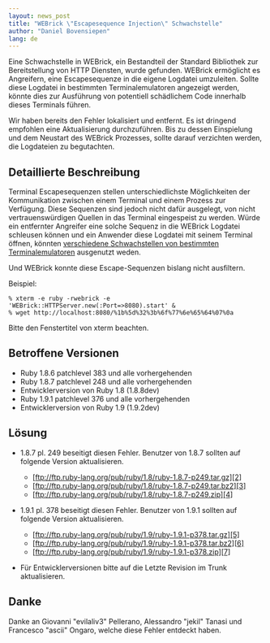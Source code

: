 ```yaml
---
layout: news_post
title: "WEBrick \"Escapesequence Injection\" Schwachstelle"
author: "Daniel Bovensiepen"
lang: de
---
```


Eine Schwachstelle in WEBrick, ein Bestandteil der Standard Bibliothek
zur Bereitstellung von HTTP Diensten, wurde gefunden. WEBrick ermöglicht
es Angreifern, eine Escapesequenze in die eigene Logdatei umzuleiten.
Sollte diese Logdatei in bestimmten Terminalemulatoren angezeigt werden,
könnte dies zur Ausführung von potentiell schädlichem Code innerhalb
dieses Terminals führen.

Wir haben bereits den Fehler lokalisiert und entfernt. Es ist dringend
empfohlen eine Aktualisierung durchzuführen. Bis zu dessen Einspielung
und dem Neustart des WEBrick Prozesses, sollte darauf verzichten werden,
die Logdateien zu begutachten.

## Detaillierte Beschreibung

Terminal Escapesequenzen stellen unterschiedlichste Möglichkeiten der
Kommunikation zwischen einem Terminal und einem Prozess zur Verfügung.
Diese Sequenzen sind jedoch nicht dafür ausgelegt, von nicht
vertrauenswürdigen Quellen in das Terminal eingespeist zu werden. Würde
ein entfernter Angreifer eine solche Sequenz in die WEBrick Logdatei
schleusen können und ein Anwender diese Logdatei mit seinem Terminal
öffnen, könnten [verschiedene Schwachstellen von bestimmten
Terminalemulatoren][1] ausgenutzt weden.

Und WEBrick konnte diese Escape-Sequenzen bislang nicht ausfiltern.

Beispiel:

    % xterm -e ruby -rwebrick -e 'WEBrick::HTTPServer.new(:Port=>8080).start' &
    % wget http://localhost:8080/%1b%5d%32%3b%6f%77%6e%65%64%07%0a

Bitte den Fenstertitel von xterm beachten.

## Betroffene Versionen

* Ruby 1.8.6 patchlevel 383 und alle vorhergehenden
* Ruby 1.8.7 patchlevel 248 und alle vorhergehenden
* Entwicklerversion von Ruby 1.8 (1.8.8dev)
* Ruby 1.9.1 patchlevel 376 und alle vorhergehenden
* Entwicklerversion von Ruby 1.9 (1.9.2dev)

## Lösung

* 1\.8.7 pl. 249 beseitigt diesen Fehler. Benutzer von 1.8.7 sollten auf
  folgende Version aktualisieren.
  * [ftp://ftp.ruby-lang.org/pub/ruby/1.8/ruby-1.8.7-p249.tar.gz][2]
  * [ftp://ftp.ruby-lang.org/pub/ruby/1.8/ruby-1.8.7-p249.tar.bz2][3]
  * [ftp://ftp.ruby-lang.org/pub/ruby/1.8/ruby-1.8.7-p249.zip][4]

* 1\.9.1 pl. 378 beseitigt diesen Fehler. Benutzer von 1.9.1 sollten auf
  folgende Version aktualisieren.
  * [ftp://ftp.ruby-lang.org/pub/ruby/1.9/ruby-1.9.1-p378.tar.gz][5]
  * [ftp://ftp.ruby-lang.org/pub/ruby/1.9/ruby-1.9.1-p378.tar.bz2][6]
  * [ftp://ftp.ruby-lang.org/pub/ruby/1.9/ruby-1.9.1-p378.zip][7]

* Für Entwicklerversionen bitte auf die Letzte Revision im Trunk
  aktualisieren.

## Danke

Danke an Giovanni \"evilaliv3\" Pellerano, Alessandro \"jekil\" Tanasi
und Francesco \"ascii\" Ongaro, welche diese Fehler entdeckt haben.



[1]: http://marc.info/?l=bugtraq&amp;m=104612710031920&amp;w=2 "Terminal Emulator Security Issues"
[2]: ftp://ftp.ruby-lang.org/pub/ruby/1.8/ruby-1.8.7-p249.tar.gz 
[3]: ftp://ftp.ruby-lang.org/pub/ruby/1.8/ruby-1.8.7-p249.tar.bz2 
[4]: ftp://ftp.ruby-lang.org/pub/ruby/1.8/ruby-1.8.7-p249.zip 
[5]: ftp://ftp.ruby-lang.org/pub/ruby/1.9/ruby-1.9.1-p378.tar.gz 
[6]: ftp://ftp.ruby-lang.org/pub/ruby/1.9/ruby-1.9.1-p378.tar.bz2 
[7]: ftp://ftp.ruby-lang.org/pub/ruby/1.9/ruby-1.9.1-p378.zip 
